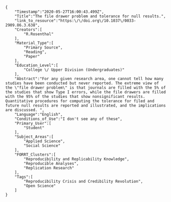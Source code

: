 
    {
        "Timestamp":"2020-05-27T16:00:43.499Z",
        "Title":"The file drawer problem and tolerance for null results.",
        "link_to_resource":"https:\/\/doi.org\/10.1037\/0033-2909.86.3.638",
        "Creators":[
            "R.Rosenthal"
        ],
        "Material_Type":[
            "Primary Source",
            "Reading",
            "Paper"
        ],
        "Education_Level":[
            "College \/ Upper Division (Undergraduates)"
        ],
        "Abstract":"For any given research area, one cannot tell how many studies have been conducted but never reported. The extreme view of the \"file drawer problem\" is that journals are filled with the 5% of the studies that show Type I errors, while the file drawers are filled with the 95% of the studies that show nonsignificant results. Quantitative procedures for computing the tolerance for filed and future null results are reported and illustrated, and the implications are discussed. ",
        "Language":"English",
        "Conditions_of_Use":"I don't see any of these",
        "Primary_User":[
            "Student"
        ],
        "Subject_Areas":[
            "Applied Science",
            "Social Science"
        ],
        "FORRT_Clusters":[
            "Reproducibility and Replicability Knowledge",
            "Reproducible Analyses",
            "Replication Research"
        ],
        "Tags":[
            "Reproducibility Crisis and Credibility Revolution",
            "Open Science"
        ]
    }
